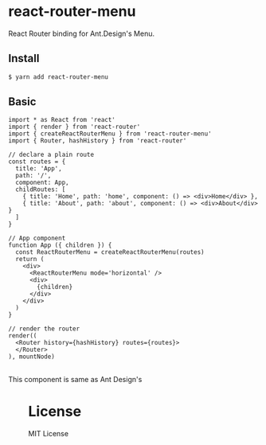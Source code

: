 # react-router-menu

React Router binding for Ant.Design's Menu.

## Install

```bash
$ yarn add react-router-menu
```

## Basic

```tsx
import * as React from 'react'
import { render } from 'react-router'
import { createReactRouterMenu } from 'react-router-menu'
import { Router, hashHistory } from 'react-router'

// declare a plain route
const routes = {
  title: 'App',
  path: '/',
  component: App,
  childRoutes: [
    { title: 'Home', path: 'home', component: () => <div>Home</div> },
    { title: 'About', path: 'about', component: () => <div>About</div> }
  ]
}

// App component 
function App ({ children }) {
  const ReactRouterMenu = createReactRouterMenu(routes)
  return (
    <div>
      <ReactRouterMenu mode='horizontal' />
      <div>
        {children}
      </div>
    </div>
  )
}

// render the router
render((
  <Router history={hashHistory} routes={routes}>
  </Router>
), mountNode)
```

## <ReactRouterMenu />

This component is same as Ant Design's [<Menu />](https://ant.design/components/menu)

# License

MIT License
